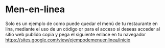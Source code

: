 # Men-en-linea
Solo es un ejemplo de como puede quedar el menú de tu restaurante en lina, mediante el uso de un código qr para el acceso
si deseas acceder al sitio web publido copia y pega el siguiente enlace en tu navegador https://sites.google.com/view/ejempodemenuenlinea/inicio
